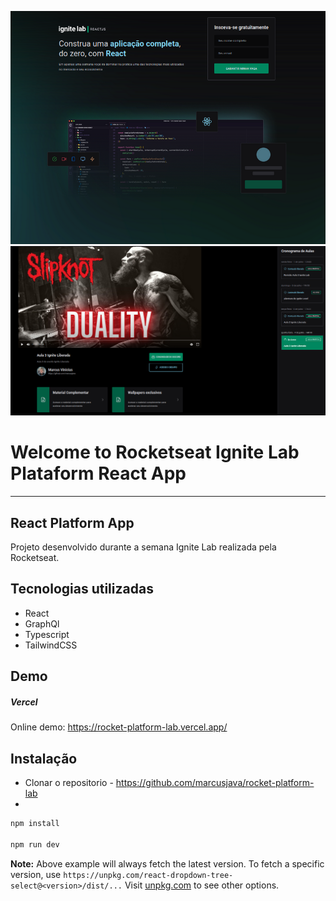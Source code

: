 <img src="src/assets/rocket1.png"/><img src="src/assets/rocket2.png"/>

# Welcome to Rocketseat Ignite Lab Plataform React App

---

[types-url]: https://img.shields.io/badge/TypeScript-007ACC?style=for-the-badge&logo=typescript&logoColor=white

## React Platform App

Projeto desenvolvido durante a semana Ignite Lab realizada pela Rocketseat.

## Tecnologias utilizadas

- React
- GraphQl
- Typescript
- TailwindCSS

## Demo

##### Vercel

Online demo: https://rocket-platform-lab.vercel.app/

## Instalação

- Clonar o repositorio - https://github.com/marcusjava/rocket-platform-lab
-

```js
npm install

npm run dev
```

**Note:** Above example will always fetch the latest version. To fetch a specific version, use `https://unpkg.com/react-dropdown-tree-select@<version>/dist/...`
Visit [unpkg.com](https://unpkg.com/#/) to see other options.

```

```
